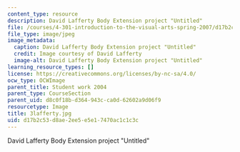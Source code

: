 ```yaml
---
content_type: resource
description: David Lafferty Body Extension project "Untitled"
file: /courses/4-301-introduction-to-the-visual-arts-spring-2007/d17b2c53d8ae2ee5e5e17470ac1c1c3c_3lafferty.jpg
file_type: image/jpeg
image_metadata:
  caption: David Lafferty Body Extension project "Untitled"
  credit: Image courtesy of David Lafferty
  image-alt: David Lafferty Body Extension project "Untitled"
learning_resource_types: []
license: https://creativecommons.org/licenses/by-nc-sa/4.0/
ocw_type: OCWImage
parent_title: Student work 2004
parent_type: CourseSection
parent_uid: d8c0f18b-d364-943c-ca0d-62602a9d06f9
resourcetype: Image
title: 3lafferty.jpg
uid: d17b2c53-d8ae-2ee5-e5e1-7470ac1c1c3c
---
```

David Lafferty Body Extension project "Untitled"